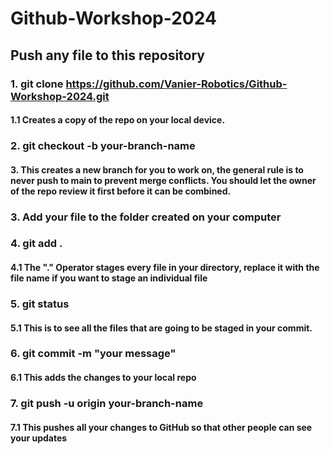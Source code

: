 # Github-Workshop-2024

## Push any file to this repository
### 1. git clone https://github.com/Vanier-Robotics/Github-Workshop-2024.git
#### 1.1 Creates a copy of the repo on your local device.
### 2. git checkout -b your-branch-name
#### 3. This creates a new branch for you to work on, the general rule is to never push to main to prevent merge conflicts. You should let the owner of the repo review it first before it can be combined.
### 3. Add your file to the folder created on your computer
### 4. git add .
#### 4.1 The "." Operator stages every file in your directory, replace it with the file name if you want to stage an individual file
### 5. git status
#### 5.1 This is to see all the files that are going to be staged in your commit.
### 6. git commit -m "your message"
#### 6.1 This adds the changes to your local repo
### 7. git push -u origin your-branch-name
#### 7.1 This pushes all your changes to GitHub so that other people can see your updates
